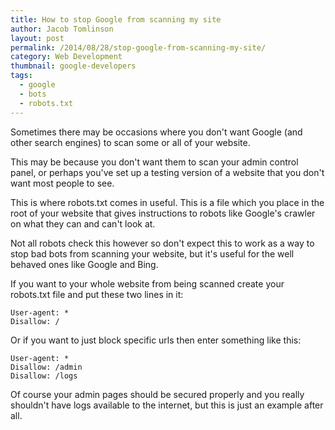 ```yaml
---
title: How to stop Google from scanning my site
author: Jacob Tomlinson
layout: post
permalink: /2014/08/28/stop-google-from-scanning-my-site/
category: Web Development
thumbnail: google-developers
tags:
  - google
  - bots
  - robots.txt
---
```


Sometimes there may be occasions where you don't want Google (and other search engines)
to scan some or all of your website.

This may be because you don't want them to scan your admin control panel, or perhaps
you've set up a testing version of a website that you don't want most people to see.

This is where robots.txt comes in useful. This is a file which you place in the
root of your website that gives instructions to robots like Google's crawler on
what they can and can't look at.

Not all robots check this however so don't expect this to work as a way to stop
bad bots from scanning your website, but it's useful for the well behaved ones
like Google and Bing.

If you want to your whole website from being scanned create your robots.txt file
and put these two lines in it:

```
User-agent: *
Disallow: /
```

Or if you want to just block specific urls then enter something like this:

```
User-agent: *
Disallow: /admin
Disallow: /logs
```

Of course your admin pages should be secured properly and you really shouldn't
have logs available to the internet, but this is just an example after all.
